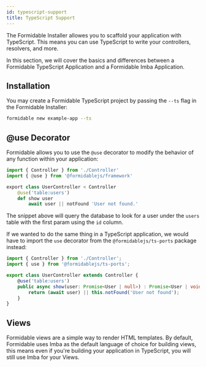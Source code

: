 ```yaml
---
id: typescript-support
title: TypeScript Support
---
```


The Formidable Installer allowes you to scaffold your application with TypeScript. This means you can use TypeScript to write your controllers, resolvers, and more.

In this section, we will cover the basics and differences between a Formidable TypeScript Application and a Formidable Imba Application.

## Installation

You may create a Formidable TypeScript project by passing the `--ts` flag in the Formidable Installer:

```bash
formidable new example-app --ts
```

## @use Decorator

Formidable allows you to use the `@use` decorator to modify the behavior of any function within your application:

```py
import { Controller } from './Controller'
import { @use } from '@formidablejs/framework'

export class UserController < Controller
    @use('table:users')
    def show user
        await user || notFound 'User not found.'
```

The snippet above will query the database to look for a user under the `users` table with the first param using the `id` column.

If we wanted to do the same thing in a TypeScript application, we would have to import the `use` decorator from the `@formidablejs/ts-ports` package instead:

```ts
import { Controller } from './Controller';
import { use } from '@formidablejs/ts-ports';

export class UserController extends Controller {
    @use('table:users')
    public async show(user: Promise<User | null>) : Promise<User | void> {
        return (await user) || this.notFound('User not found');
    }
}
```

## Views

Formidable views are a simple way to render HTML templates. By default, Formidable uses Imba as the default language of choice for building views, this means even if you're building your application in TypeScript, you will still use Imba for your Views.
